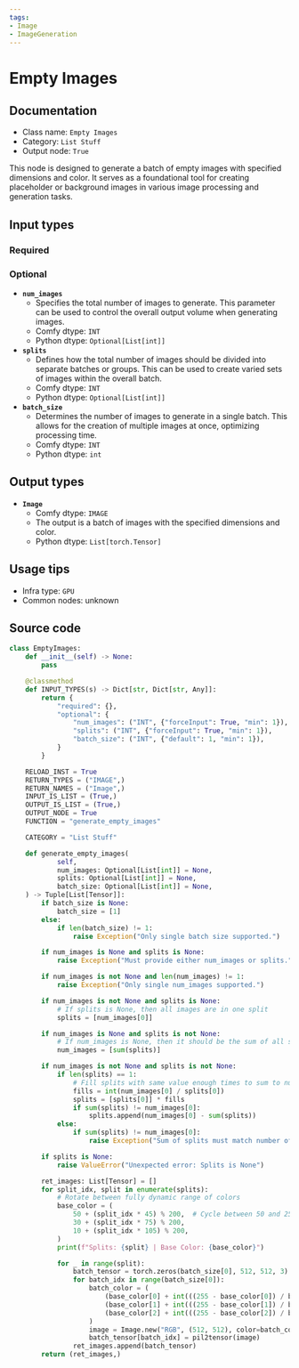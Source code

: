 ```yaml
---
tags:
- Image
- ImageGeneration
---
```


# Empty Images
## Documentation
- Class name: `Empty Images`
- Category: `List Stuff`
- Output node: `True`

This node is designed to generate a batch of empty images with specified dimensions and color. It serves as a foundational tool for creating placeholder or background images in various image processing and generation tasks.
## Input types
### Required
### Optional
- **`num_images`**
    - Specifies the total number of images to generate. This parameter can be used to control the overall output volume when generating images.
    - Comfy dtype: `INT`
    - Python dtype: `Optional[List[int]]`
- **`splits`**
    - Defines how the total number of images should be divided into separate batches or groups. This can be used to create varied sets of images within the overall batch.
    - Comfy dtype: `INT`
    - Python dtype: `Optional[List[int]]`
- **`batch_size`**
    - Determines the number of images to generate in a single batch. This allows for the creation of multiple images at once, optimizing processing time.
    - Comfy dtype: `INT`
    - Python dtype: `int`
## Output types
- **`Image`**
    - Comfy dtype: `IMAGE`
    - The output is a batch of images with the specified dimensions and color.
    - Python dtype: `List[torch.Tensor]`
## Usage tips
- Infra type: `GPU`
- Common nodes: unknown


## Source code
```python
class EmptyImages:
    def __init__(self) -> None:
        pass

    @classmethod
    def INPUT_TYPES(s) -> Dict[str, Dict[str, Any]]:
        return {
            "required": {},
            "optional": {
                "num_images": ("INT", {"forceInput": True, "min": 1}),
                "splits": ("INT", {"forceInput": True, "min": 1}),
                "batch_size": ("INT", {"default": 1, "min": 1}),
            }
        }

    RELOAD_INST = True
    RETURN_TYPES = ("IMAGE",)
    RETURN_NAMES = ("Image",)
    INPUT_IS_LIST = (True,)
    OUTPUT_IS_LIST = (True,)
    OUTPUT_NODE = True
    FUNCTION = "generate_empty_images"

    CATEGORY = "List Stuff"

    def generate_empty_images(
            self,
            num_images: Optional[List[int]] = None,
            splits: Optional[List[int]] = None,
            batch_size: Optional[List[int]] = None,
    ) -> Tuple[List[Tensor]]:
        if batch_size is None:
            batch_size = [1]
        else:
            if len(batch_size) != 1:
                raise Exception("Only single batch size supported.")

        if num_images is None and splits is None:
            raise Exception("Must provide either num_images or splits.")

        if num_images is not None and len(num_images) != 1:
            raise Exception("Only single num_images supported.")

        if num_images is not None and splits is None:
            # If splits is None, then all images are in one split
            splits = [num_images[0]]

        if num_images is None and splits is not None:
            # If num_images is None, then it should be the sum of all splits
            num_images = [sum(splits)]

        if num_images is not None and splits is not None:
            if len(splits) == 1:
                # Fill splits with same value enough times to sum to num_images
                fills = int(num_images[0] / splits[0])
                splits = [splits[0]] * fills
                if sum(splits) != num_images[0]:
                    splits.append(num_images[0] - sum(splits))
            else:
                if sum(splits) != num_images[0]:
                    raise Exception("Sum of splits must match number of images.")

        if splits is None:
            raise ValueError("Unexpected error: Splits is None")

        ret_images: List[Tensor] = []
        for split_idx, split in enumerate(splits):
            # Rotate between fully dynamic range of colors
            base_color = (
                50 + (split_idx * 45) % 200,  # Cycle between 50 and 250
                30 + (split_idx * 75) % 200,
                10 + (split_idx * 105) % 200,
            )
            print(f"Splits: {split} | Base Color: {base_color}")

            for _ in range(split):
                batch_tensor = torch.zeros(batch_size[0], 512, 512, 3)
                for batch_idx in range(batch_size[0]):
                    batch_color = (
                        (base_color[0] + int(((255 - base_color[0]) / batch_size[0]) * batch_idx)),
                        (base_color[1] + int(((255 - base_color[1]) / batch_size[0]) * batch_idx)),
                        (base_color[2] + int(((255 - base_color[2]) / batch_size[0]) * batch_idx)),
                    )
                    image = Image.new("RGB", (512, 512), color=batch_color)
                    batch_tensor[batch_idx] = pil2tensor(image)
                ret_images.append(batch_tensor)
        return (ret_images,)

```
